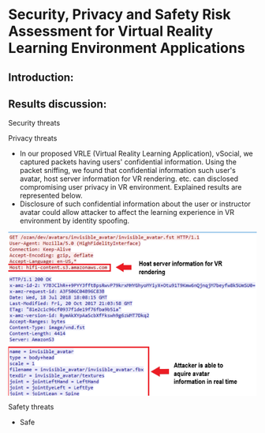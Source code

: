 #                        Security, Privacy and Safety Risk Assessment for Virtual Reality Learning Environment Applications

## Introduction:


## Results discussion:
Security threats


Privacy threats

- In our proposed VRLE (Virtual Reality Learning Application), vSocial, we captured packets having users' confidential information. Using the packet sniffing, we found that confidential information such user's avatar, host server information for VR rendering. etc. can disclosed compromising user privacy in VR environment. Explained results are represented below.
- Disclosure of such confidential information about the user or instructor avatar could allow attacker to affect the learning experience in VR environment by identity spoofing.
<img src="https://github.com/VR-SPS/Results/blob/master/packet_sniffing.PNG" align="center"/>


Safety threats
- Safe
